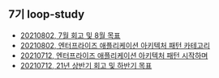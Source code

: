 ## 7기 loop-study
- [20210802, 7월 회고 및 8월 목표](https://loopstudy.tistory.com/219) 
- [20210802, 엔터프라이즈 애플리케이션 아키텍처 패턴 카테고리](https://loopstudy.tistory.com/category/아키텍처/엔터프라이즈%20애플리케이션%20아키텍처%20패턴) 
- [20210712, 엔터프라이즈 애플리케이션 아키텍처 패턴 시작하며](https://loopstudy.tistory.com/191) 
- [20210712, 21년 상반기 회고 및 하반기 목표](https://loopstudy.tistory.com/186?category=1000713) 


